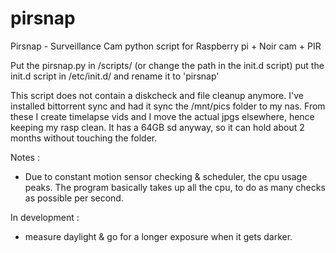 pirsnap
=======

Pirsnap - Surveillance Cam python script for Raspberry pi + Noir cam + PIR

Put the pirsnap.py in /scripts/ (or change the path in the init.d script)
put the init.d script in /etc/init.d/ and rename it to 'pirsnap'

This script does not contain a diskcheck and file cleanup anymore.
I've installed bittorrent sync and had it sync the /mnt/pics folder to my nas.
From these I create timelapse vids and I move the actual jpgs elsewhere, hence 
 keeping my rasp clean. It has a 64GB sd anyway, so it can hold about 2 months
 without touching the folder.
 
Notes :
- Due to constant motion sensor checking & scheduler, the cpu usage peaks.
  The program basically takes up all the cpu, to do as many checks as possible
  per second.
 
In development : 
- measure daylight & go for a longer exposure when it gets darker.
